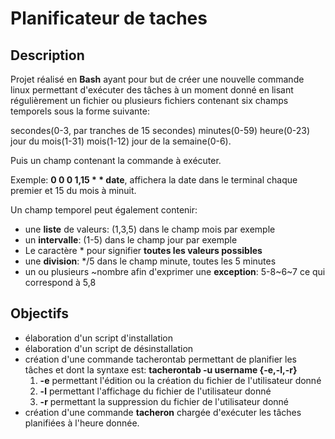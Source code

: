# Planificateur de taches

## Description
Projet réalisé en **Bash** ayant pour but de créer une nouvelle commande linux permettant d'exécuter des tâches à un moment donné en lisant régulièrement un fichier ou plusieurs fichiers contenant six champs temporels sous la forme suivante:

secondes(0-3, par tranches de 15 secondes) minutes(0-59) heure(0-23) jour du mois(1-31) mois(1-12) jour de la semaine(0-6).

Puis un champ contenant la commande à exécuter.

Exemple: __0 0 0 1,15 * * date__, affichera la date dans le terminal chaque premier et 15 du mois à minuit.

Un champ temporel peut également contenir: 
- une __liste__ de valeurs: (1,3,5) dans le champ mois par exemple
- un __intervalle__: (1-5) dans le champ jour par exemple
- Le caractère * pour signifier __toutes les valeurs possibles__
- une __division__: \*/5 dans le champ minute, toutes les 5 minutes
- un ou plusieurs \~nombre afin d'exprimer une __exception__: 5-8\~6\~7 ce qui correspond à 5,8

## Objectifs
- élaboration d'un script d'installation
- élaboration d'un script de désinstallation
- création d'une commande tacherontab permettant de planifier les tâches et dont la syntaxe est: **tacherontab -u username {-e,-l,-r}** 
  1. __-e__ permettant l'édition ou la création du fichier de l'utilisateur donné
  2. __-l__ permettant l'affichage du fichier de l'utilisateur donné
  3. __-r__ permettant la suppression du fichier de l'utilisateur donné
- création d'une commande **tacheron** chargée d'exécuter les tâches planifiées à l'heure donnée.
